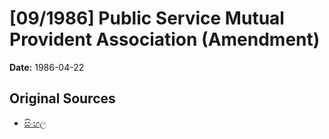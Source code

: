 # [09/1986] Public Service Mutual Provident Association (Amendment)

**Date:** 1986-04-22

## Original Sources

- [සිංහල](https://documents.gov.lk/view/acts/1986/4/09-1986_S.pdf)
